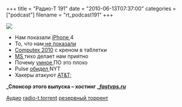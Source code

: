 +++
title = "Радио-Т 191"
date = "2010-06-13T07:37:00"
categories = ["podcast"]
filename = "rt_podcast191"
+++

![](https://radio-t.com/images/radio-t/rt191.jpg)

- Нам показали [ iPhone ](http://habrahabr.ru/blogs/apple/95711/)4
- То, что нам[ не показали](http://mashable.com/2010/06/07/apple-wwdc-focus/)
- [Computex 2010](http://www.opennet.ru/opennews/art.shtml?num=26874) с креном в таблетки
- [MS ](http://www.opennet.ru/opennews/art.shtml?num=26921)тихо делает нам приятно
- Почему [умное ](http://java.dzone.com/articles/dont-build-software-thats-too)ПО это плохо
- Pulse [обидел ](http://bits.blogs.nytimes.com/2010/06/08/times-company-objects-to-news-reader-app/)NYT
- Хакеры атaкуют [AT&T;](http://www.switched.com/2010/06/10/hackers-target-atandt-ipad-users-obtain-114-000-high-profile-e-ma/)

**_Спонсор этого выпуска – хостинг _[_fastvps.ru_](http://fastvps.ru/)**

[Аудио](http://archive.rucast.net/radio-t/media/rt_podcast191.mp3)
[radio-t.torrent](http://www.radio-t.com/torrents/rt_podcast191.mp3.torrent)
[резервный торрент](http://dl.dropbox.com/u/71582/podcast.torrents/radio-t.com/rt_podcast191.mp3.torrent)
<audio src="http://archive.rucast.net/radio-t/media/rt_podcast191.mp3" preload="none"></audio>